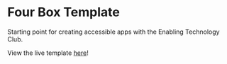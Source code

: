 # Four Box Template
Starting point for creating accessible apps with the Enabling Technology Club.

View the live template [here](https://austinbhale.com/ETC-Four-Box-Template/)!
